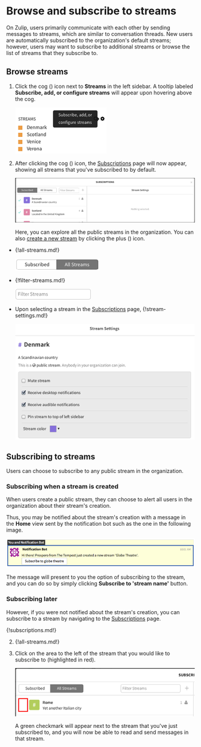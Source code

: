 # Browse and subscribe to streams

On Zulip, users primarily communicate with each other by sending messages
to streams, which are similar to conversation threads.  New
users are automatically subscribed to the organization's default
streams; however, users may want to subscribe to additional streams or
browse the list of streams that they subscribe to.

## Browse streams

1. Click the cog (<i class="icon-vector-cog"></i>) icon next to **Streams**
in the left sidebar. A tooltip labeled **Subscribe, add, or
configure streams** will appear upon hovering above the cog.

    ![Streams cog and tooltip](/static/images/help/streams-1.png)

2. After clicking the cog (<i class="icon-vector-cog"></i>) icon, the
[Subscriptions](/#subscriptions) page will now appear, showing all streams
that you've subscribed to by default.

    ![Subscriptions page](/static/images/help/streams-overview.png)

    Here, you can explore all the public streams in the organization.
You can also [create a new stream](create-a-stream) by clicking the plus
(<i class="icon-vector-plus"></i>) icon.

* {!all-streams.md!}

    ![All streams](/static/images/help/all-streams.png)

* {!filter-streams.md!}

    ![Filter streams box](/static/images/help/filter-stream.png)

* Upon selecting a stream in the [Subscriptions](/#subscriptions) page,
{!stream-settings.md!}

    ![Stream Settings](/static/images/help/stream-overview.png)

## Subscribing to streams

Users can choose to subscribe to any public stream in the organization.

### Subscribing when a stream is created

When users create a public stream, they can choose to alert all users
in the organization about their stream's creation.

Thus, you may be notified about the stream's creation with a message
in the **Home** view sent by the notification bot such as the one in the
following image.

![Streams subscribe alert](/static/images/help/stream-subscribe.png)

The message will present to you the option of subscribing to the stream,
and you can do so by simply clicking **Subscribe to 'stream name'**
button.

### Subscribing later

However, if you were not notified about the stream's creation,
you can subscribe to a stream by navigating to the
[Subscriptions](/#subscriptions) page.

{!subscriptions.md!}

2. {!all-streams.md!}

3. Click on the area to the left of the stream that you would like to
subscribe to (highlighted in red).

    ![Subscribe before](/static/images/help/subscribe-before.png)

    A green checkmark will appear next to the stream that you've just
subscribed to, and you will now be able to read and send messages in
that stream.
